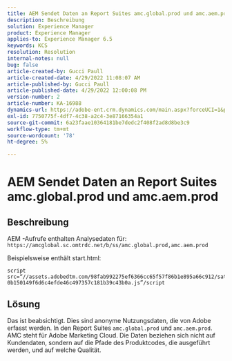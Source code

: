 ```yaml
---
title: AEM Sendet Daten an Report Suites amc.global.prod und amc.aem.prod
description: Beschreibung
solution: Experience Manager
product: Experience Manager
applies-to: Experience Manager 6.5
keywords: KCS
resolution: Resolution
internal-notes: null
bug: false
article-created-by: Gucci Paull
article-created-date: 4/29/2022 11:08:07 AM
article-published-by: Gucci Paull
article-published-date: 4/29/2022 12:00:08 PM
version-number: 2
article-number: KA-16988
dynamics-url: https://adobe-ent.crm.dynamics.com/main.aspx?forceUCI=1&pagetype=entityrecord&etn=knowledgearticle&id=ca7ac9a4-acc7-ec11-a7b6-0022480a10ee
exl-id: 7750775f-4df7-4c38-a2c4-3e87166354a1
source-git-commit: 6a23faae10364181be7dedc2f408f2ad8d8be3c9
workflow-type: tm+mt
source-wordcount: '78'
ht-degree: 5%

---
```


# AEM Sendet Daten an Report Suites amc.global.prod und amc.aem.prod

## Beschreibung



AEM -Aufrufe enthalten Analysedaten für: `https://amcglobal.sc.omtrdc.net/b/ss/amc.global.prod,amc.aem.prod`

Beispielsweise enthält start.html:

```
script src=“//assets.adobedtm.com/98fab992275ef6366cc65f57f86b1e895a66c912/satelliteLib-0b150149f6d6c4efde46c497357c181b39c43b0a.js”/script
```




## Lösung



Das ist beabsichtigt. Dies sind anonyme Nutzungsdaten, die von Adobe erfasst werden. In den Report Suites `amc.global.prod` und `amc.aem.prod`. AMC steht für Adobe Marketing Cloud. Die Daten beziehen sich nicht auf Kundendaten, sondern auf die Pfade des Produktcodes, die ausgeführt werden, und auf welche Qualität.
